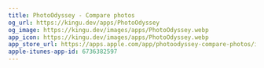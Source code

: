 ```yaml
---
title: PhotoOdyssey - Compare photos
og_url: https://kingu.dev/apps/PhotoOdyssey
og_image: https://kingu.dev/images/apps/PhotoOdyssey.webp
app_icon: https://kingu.dev/images/apps/PhotoOdyssey.webp
app_store_url: https://apps.apple.com/app/photoodyssey-compare-photos/id6736382597?itsct=apps_box_link&itscg=30200
apple-itunes-app-id: 6736382597
---
```


